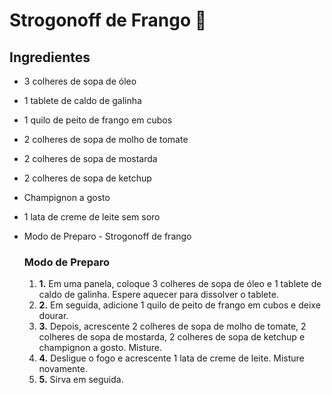 # Strogonoff de Frango :chicken:



## Ingredientes



- 3 colheres de sopa de óleo

- 1 tablete de caldo de galinha

- 1 quilo de peito de frango em cubos

- 2 colheres de sopa de molho de tomate

- 2 colheres de sopa de mostarda

- 2 colheres de sopa de ketchup

- Champignon a gosto

- 1 lata de creme de leite sem soro

- Modo de Preparo - Strogonoff de frango

  

  ### Modo de Preparo 

  1. **1.** Em uma panela, coloque 3 colheres de sopa de óleo e 1 tablete de caldo de galinha. Espere aquecer para dissolver o tablete.
  2. **2.** Em seguida, adicione 1 quilo de peito de frango em cubos e deixe dourar.
  3. **3.** Depois, acrescente 2 colheres de sopa de molho de tomate, 2 colheres de sopa de mostarda, 2 colheres de sopa de ketchup e champignon a gosto. Misture.
  4. **4.** Desligue o fogo e acrescente 1 lata de creme de leite. Misture novamente.
  5. **5.** Sirva em seguida.